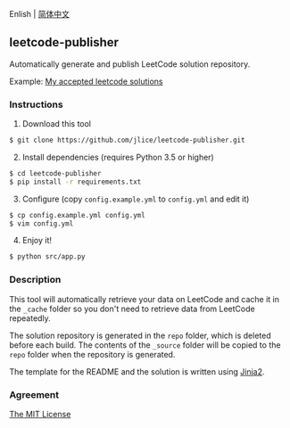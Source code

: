 Enlish | [简体中文](README.CN.md)

## leetcode-publisher

Automatically generate and publish LeetCode solution repository.

Example: [My accepted leetcode solutions](https://github.com/jlice/leetcode)

### Instructions

1. Download this tool

```Bash
$ git clone https://github.com/jlice/leetcode-publisher.git
```

2. Install dependencies (requires Python 3.5 or higher)

```Bash
$ cd leetcode-publisher
$ pip install -r requirements.txt
```

3. Configure (copy `config.example.yml` to `config.yml` and edit it)

```Bash
$ cp config.example.yml config.yml
$ vim config.yml
```

4. Enjoy it!

```Bash
$ python src/app.py
```

### Description

This tool will automatically retrieve your data on LeetCode and cache it in the `_cache` folder so you don't need to retrieve data from LeetCode repeatedly.

The solution repository is generated in the `repo` folder, which is deleted before each build. The contents of the `_source` folder will be copied to the `repo` folder when the repository is generated.

The template for the README and the solution is written using [Jinja2](http://jinja.pocoo.org/).

### Agreement

[The MIT License](LICENSE)
